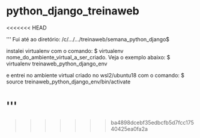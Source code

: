 # python_django_treinaweb
<<<<<<< HEAD

'''
Fui até ao diretório:
/c/.../.../treinaweb/semana_python_django$

instalei virtualenv com o comando:
$ virtualenv nome_do_ambiente_virtual_a_ser_criado. Veja o exemplo abaixo:
$ virtualenv treinaweb_python_django_env

e entrei no ambiente virtual criado no wsl2/ubuntu18 com o comando:
$ source treinaweb_python_django_env/bin/activate

'''
=======
>>>>>>> ba4898dcebf35edbcfb5d7fcc17540425ea0fa2a
